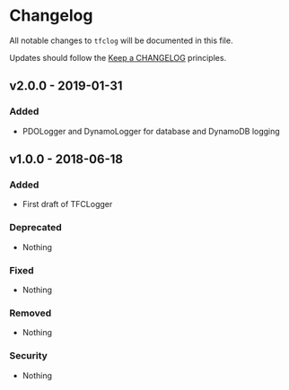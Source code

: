 # Changelog

All notable changes to `tfclog` will be documented in this file.

Updates should follow the [Keep a CHANGELOG](http://keepachangelog.com/) principles.

## v2.0.0 - 2019-01-31

### Added
- PDOLogger and DynamoLogger for database and DynamoDB logging

## v1.0.0 - 2018-06-18

### Added
- First draft of TFCLogger

### Deprecated
- Nothing

### Fixed
- Nothing

### Removed
- Nothing

### Security
- Nothing
